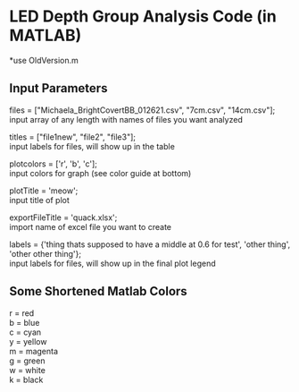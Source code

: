 # LED Depth Group Analysis Code (in MATLAB)

*use OldVersion.m

## Input Parameters
files = ["Michaela_BrightCovertBB_012621.csv", "7cm.csv", "14cm.csv"];  
input array of any length with names of files you want analyzed

titles = ["file1new", "file2", "file3"];  
input labels for files, will show up in the table

plotcolors = ['r', 'b', 'c'];  
input colors for graph (see color guide at bottom)

plotTitle = 'meow';  
input title of plot

exportFileTitle = 'quack.xlsx';  
import name of excel file you want to create

labels = {'thing thats supposed to have a middle at 0.6 for test', 'other thing', 'other other thing'};  
input labels for files, will show up in the final plot legend 

## Some Shortened Matlab Colors
r = red  
b = blue  
c = cyan  
y = yellow  
m = magenta  
g = green  
w = white  
k = black  

